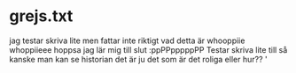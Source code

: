 # grejs.txt
jag testar skriva lite men fattar inte riktigt vad detta är whooppiie whoppiieee
hoppsa jag lär mig till slut :ppPPpppppPP
Testar skriva lite till så kanske man kan se historian det är ju det som är det roliga eller hur??
'
